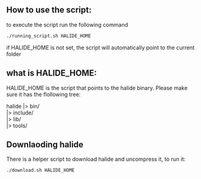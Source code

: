 ## How to use the script:

to execute the script run the following command
```bash
./running_script.sh HALIDE_HOME
```

if HALIDE_HOME is not set, the script will automatically point to the current folder

## what is HALIDE_HOME:
HALIDE_HOME is the script that points to the halide binary.
Please make sure it has the flollowing tree:

halide
    |>  bin/  
    |>  include/  
    |>  lib/  
    |>  tools/  

## Downlaoding halide
There is a helper script to download halide and uncompress it, to run it:

```bash
./download.sh HALIDE_HOME
```